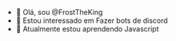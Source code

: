 - 👋 Olá, sou @FrostTheKing
- 👀 Estou interessado em Fazer bots de discord
- 🌱 Atualmente estou aprendendo Javascript
<!---
FrostTheKing/FrostTheKing is a ✨ special ✨ repository because its `README.md` (this file) appears on your GitHub profile.
You can click the Preview link to take a look at your changes.
--->
